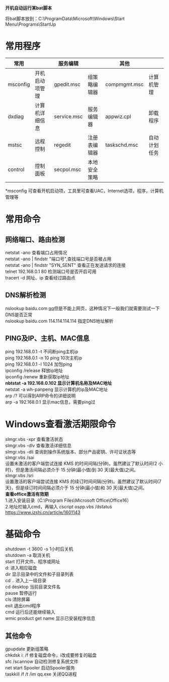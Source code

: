 **开机自动运行某bat脚本**

将bat脚本放到：C:\ProgramData\Microsoft\Windows\Start Menu\Programs\StartUp

# 常用程序
| 常用 |  | 服务编辑 |  | 其他 |  |
| --- | --- | --- | --- | --- | --- |
| msconfig  | 开机启动项管理 | gpedit.msc  | 组策略编辑器 | compmgmt.msc  | 计算机管理 |
| dxdiag  | 计算机详细信息 | service.msc  | 服务编辑器 | appwiz.cpl  | 卸载程序 |
| mstsc  | 远程控制 | regedit | 注册表编辑器  | taskschd.msc  | 自动计划任务 |
| control  | 控制面板 | secpol.msc | 本地安全策略 |  |  |

*msconfig  可查看开机启动项，工具里可查看UAC，Internet选项，程序，计算机管理等

# 常用命令
## 网络端口、路由检测
netstat -ano 查看端口占用情况<br />netstat -ano | findstr "端口号",查找端口号是否被占用<br />netstat -ano | findstr "SYN_SENT" 查看正在发送请求的连接<br />telnet 192.168.0.1 80 检测端口号是否开启可用<br />tracert -d 网址、ip 查看经过路由点
## DNS解析检测
nslookup baidu.com [qq](http://kan1234.com/tags-147/)但是不能上网页，这种情况下一般我们就需要测试一下DNS是否正常<br />nslookup baidu.com 114.114.114.114 指定DNS地址解析
## PING及IP、主机、MAC信息
ping 192.168.0.1 -t 不间断ping主机ip<br />ping 192.168.0.1 -n 10 ping 10次主机ip<br />ping 192.168.0.1 -l 1024 加包ping<br />ipconfig /release 释放ip地址<br />ipconfig /renew 重新获取ip地址<br />**nbtstat -a 192.168.0.102 显示计算机名称及MAC地址**<br />netstat -a wh-panpeng 显示计算机的ip及MAC地址<br />arp /? 可以得到ARP命令的详细说明<br />arp -a 192.168.0.1 显示mac信息，需要ping过
# Windows查看激活期限命令
slmgr.vbs -xpr	查看激活状态<br />slmgr.vbs -dlv	查看激活详细信息<br />slmgr.vbs -dli	查询到操作系统版本、部分产品密钥、许可证状态等<br />slmgr.vbs /sai<br />设置未激活的客户端尝试连接 KMS 的时间间隔(分钟)。虽然建议了默认时间(2 小时)，但是激活间隔必须介于 15 分钟(最小值)到 30 天(最大值)之间。<br />slmgr.vbs /sri<br />设置激活的客户端尝试连接 KMS 的续订时间间隔(分钟)。虽然建议了默认时间(7 天)，但是续订时间间隔必须介于 15 分钟(最小值)和 30 天(最大值)之间。<br />**查看office激活有效期** <br />1.进入安装目录（C:\Program Files\Microsoft Office\Office16）<br />2.地址栏输入cmd，再输入 cscript ospp.vbs /dstatus<br />https://www.izshi.cn/article/1601143
# 基础命令
shutdown -t 3600 -s 1小时后关机<br />shutdown -a 取消关机<br />start 打开文件、程序或网址<br />d: 进入相应磁盘<br />dir 显示目录中的文件和子目录列表<br />cd .. 进入上一级目录<br />cd desktop 当前目录文件名<br />pause 暂停运行<br />cls 清除屏幕<br />exit 退出cmd程序<br />cmd 运行后还能继续输入<br />wmic product get name 显示已安装程序信息
## 其他命令
gpupdate 更新组策略<br />chkdsk i: /f 修复磁盘命令，i改成要修复的磁盘<br />sfc /scannow 自动检测修复系统文件<br />net start Spooler 启动Spooler服务<br />taskkill /f /t /im qq.exe 关闭QQ进程




